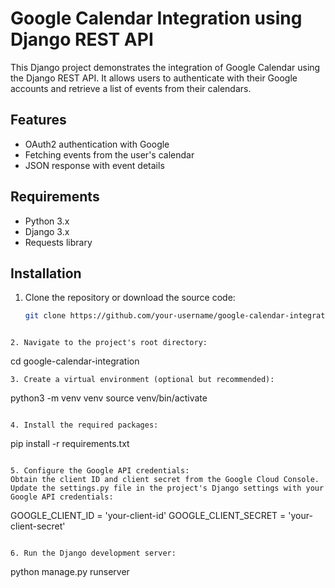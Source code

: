 # Google Calendar Integration using Django REST API

This Django project demonstrates the integration of Google Calendar using the Django REST API. It allows users to authenticate with their Google accounts and retrieve a list of events from their calendars.

## Features

- OAuth2 authentication with Google
- Fetching events from the user's calendar
- JSON response with event details

## Requirements

- Python 3.x
- Django 3.x
- Requests library

## Installation

1. Clone the repository or download the source code:

   ```bash
   git clone https://github.com/your-username/google-calendar-integration.git
```

2. Navigate to the project's root directory:

```
cd google-calendar-integration

```
3. Create a virtual environment (optional but recommended):

```
python3 -m venv venv
source venv/bin/activate

```

4. Install the required packages:

```
pip install -r requirements.txt

```

5. Configure the Google API credentials:
Obtain the client ID and client secret from the Google Cloud Console.
Update the settings.py file in the project's Django settings with your Google API credentials:

```
GOOGLE_CLIENT_ID = 'your-client-id'
GOOGLE_CLIENT_SECRET = 'your-client-secret'
```

6. Run the Django development server:

```
python manage.py runserver
```
